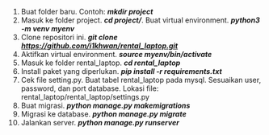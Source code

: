 1. Buat folder baru. Contoh: ***mkdir project***
2. Masuk ke folder project. ***cd project/***.
   Buat virtual environment. ***python3 -m venv myenv***
3. Clone repositori ini. ***git clone https://github.com/i1khwan/rental_laptop.git***
4. Aktifkan virtual environment. ***source myenv/bin/activate***
5. Masuk ke folder rental_laptop. ***cd rental_laptop***
6. Install paket yang diperlukan. ***pip install -r requirements.txt***
7. Cek file setting.py. Buat tabel rental_laptop pada mysql. Sesuaikan user, password, dan port database.
   Lokasi file: rental_laptop/rental_laptop/settings.py
8. Buat migrasi. ***python manage.py makemigrations***
9. Migrasi ke database. ***python manage.py migrate***
10. Jalankan server. ***python manage.py runserver***
